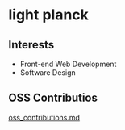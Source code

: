 # light planck

## Interests

- Front-end Web Development
- Software Design

## OSS Contributios

[oss_contributions.md](https://gist.github.com/light-planck/8cc53b80d75b44cbf7d02ea87f26ddaf)
